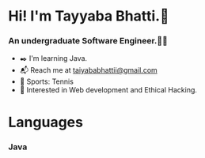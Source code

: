 # Hi! I'm Tayyaba Bhatti.👋
### An undergraduate Software Engineer.👩‍🎓
* ✒️  I'm learning Java.
* 📬    Reach me at taiyababhattii@gmail.com
* 🎾    Sports: Tennis
* 🌱    Interested in Web development and Ethical Hacking.

# Languages
### Java


